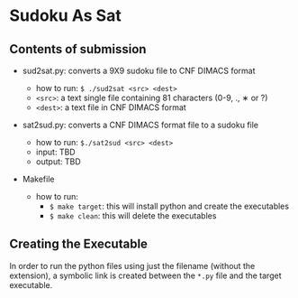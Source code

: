 # Sudoku As Sat

## Contents of submission
- sud2sat.py: converts a 9X9 sudoku file to CNF DIMACS format
    - how to run: `$ ./sud2sat <src> <dest>`
    - `<src>`: a text single file containing 81 characters (0-9, ., ∗ or ?)
    - `<dest>`: a text file in CNF DIMACS format
    
- sat2sud.py: converts a CNF DIMACS format file to a sudoku file
    - how to run: `$./sat2sud <src> <dest>`
    - input: TBD
    - output: TBD

- Makefile
    - how to run:
        - `$ make target`: this will install python and create the executables
        - `$ make clean`: this will delete the executables

## Creating the Executable

In order to run the python files using just the filename (without the extension), a symbolic link is created between the `*.py` file and the target executable.
